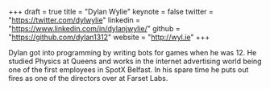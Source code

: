 +++
draft = true
title = "Dylan Wylie"
keynote = false
twitter = "https://twitter.com/dylwylie"
linkedin = "https://www.linkedin.com/in/dylanjwylie/"
github = "https://github.com/dylan1312"
website = "http://wyl.ie"
+++

Dylan got into programming by writing bots for games when he was 12. He studied Physics at Queens and works in the internet advertising world being one of the first employees in SpotX Belfast. In his spare time he puts out fires as one of the directors over at Farset Labs.